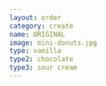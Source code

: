 ```yaml
---
layout: order
category: create
name: ORIGINAL
image: mini-donuts.jpg
type: vanilla
type2: chocolate
type3: sour cream
---
```

